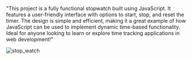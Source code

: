 "This project is a fully functional stopwatch built using JavaScript. It features a user-friendly interface with options to start,
stop, and reset the timer. The design is simple and efficient, making it a great example of how JavaScript can be used to implement dynamic time-based functionality.
Ideal for anyone looking to learn or explore time tracking applications in web development!"

![stop_watch](https://github.com/user-attachments/assets/7486ec5e-25f4-4ac3-87c0-3d7b3dbec5c4)
